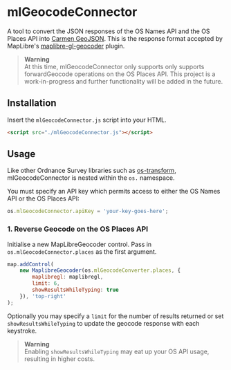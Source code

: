 # mlGeocodeConnector
A tool to convert the JSON responses of the OS Names API and the OS Places API into [Carmen GeoJSON](https://github.com/mapbox/carmen/blob/master/carmen-geojson.md). This is the response format accepted by MapLibre's [maplibre-gl-geocoder](https://github.com/maplibre/maplibre-gl-geocoder) plugin.

> **Warning**  
> At this time, mlGeocodeConnector only supports only supports forwardGeocode operations on the OS Places API. This project is a work-in-progress and further functionality will be added in the future.

## Installation
Insert the `mlGeocodeConnector.js` script into your HTML.

```html
<script src="./mlGeocodeConnector.js"></script>
```

## Usage
Like other Ordnance Survey libraries such as [os-transform](https://github.com/OrdnanceSurvey/os-transform), mlGeocodeConnector is nested within the `os.` namespace.

You must specify an API key which permits access to either the OS Names API or the OS Places API:
```javascript
os.mlGeocodeConnector.apiKey = 'your-key-goes-here';
```

### 1. Reverse Geocode on the OS Places API
Initialise a new MapLibreGeocoder control. Pass in `os.mlGeocodeConnector.places` as the first argument.

```javascript
map.addControl(
    new MaplibreGeocoder(os.mlGeocodeConverter.places, {
        maplibregl: maplibregl,
        limit: 6,
        showResultsWhileTyping: true
    }), 'top-right'
);
```

Optionally you may specify a `limit` for the number of results returned or set `showResultsWhileTyping` to update the geocode response with each keystroke.

> **Warning**  
> Enabling `showResultsWhileTyping` may eat up your OS API usage, resulting in higher costs.
